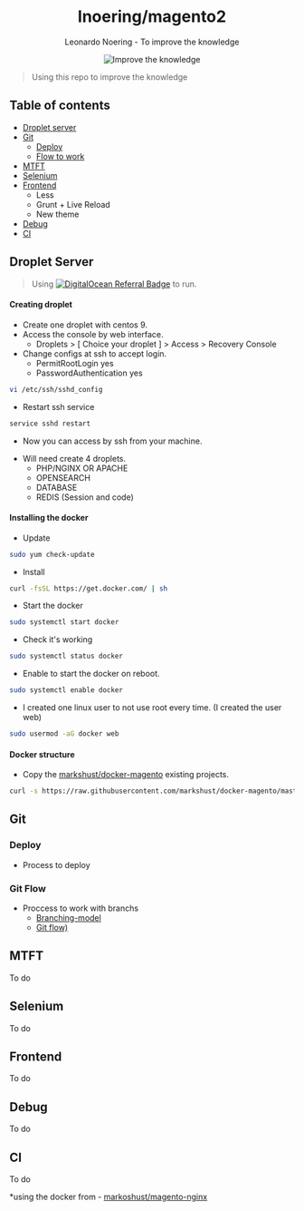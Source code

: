 <h1 align="center">lnoering/magento2</h1>

<div align="center">
  <p>Leonardo Noering - To improve the knowledge</p>
  <img src="https://img.shields.io/badge/knowlege-improve%20the%20knowledge-green" alt="Improve the knowledge" />
</div>

> Using this repo to improve the knowledge


## Table of contents

- [Droplet server](#droplet-server)
- [Git](#git)
  - [Deploy](#deploy)
  - [Flow to work](#git-flow)
- [MTFT](#mtft)
- [Selenium](#selenium)
- [Frontend](#frontned)
    - Less
    - Grunt + Live Reload
    - New theme 
- [Debug](#debug)
- [CI](#ci)

## Droplet Server

> Using [![DigitalOcean Referral Badge](https://web-platforms.sfo2.digitaloceanspaces.com/WWW/Badge%202.svg)](https://www.digitalocean.com/?refcode=720521a3104b&utm_campaign=Referral_Invite&utm_medium=Referral_Program&utm_source=badge) to run.

#### Creating droplet

- Create one droplet with centos 9.
- Access the console by web interface.
  - Droplets > [ Choice your droplet ] > Access > Recovery Console
- Change configs at ssh to accept login.
  - PermitRootLogin yes 
  - PasswordAuthentication yes
```bash
vi /etc/ssh/sshd_config
```
- Restart ssh service
```bash
service sshd restart
```
- Now you can access by ssh from your machine.

+ Will need create 4 droplets. 
  + PHP/NGINX OR APACHE
  + OPENSEARCH
  + DATABASE
  + REDIS (Session and code)

#### Installing the docker

- Update
```bash
sudo yum check-update
```

- Install
```bash
curl -fsSL https://get.docker.com/ | sh
```

- Start the docker
```bash
sudo systemctl start docker
```

- Check it's working
```bash
sudo systemctl status docker
```

- Enable to start the docker on reboot.
```bash
sudo systemctl enable docker
```

- I created one linux user to not use root every time. (I created the user web)
```bash
sudo usermod -aG docker web
```

#### Docker structure

- Copy the [markshust/docker-magento](https://github.com/markshust/docker-magento#existing-projects) existing projects.
```bash
curl -s https://raw.githubusercontent.com/markshust/docker-magento/master/lib/template | bash
```

## Git

### Deploy

- Process to deploy

### Git Flow

- Proccess to work with branchs 
  - [Branching-model](https://nvie.com/posts/a-successful-git-branching-model/)
  - [Git flow)](https://blog.betrybe.com/git/git-flow/)

## MTFT

To do

## Selenium

To do

## Frontend

To do

## Debug

To do

## CI

To do



*using the docker from - [markoshust/magento-nginx](https://github.com/markshust/docker-magento)